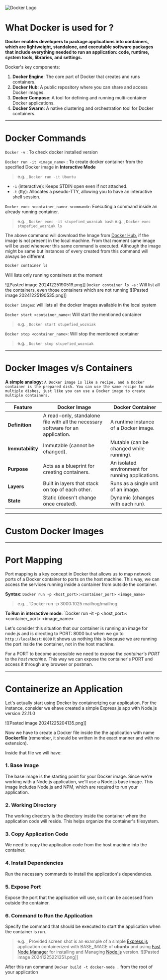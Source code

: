 ![Docker Logo](https://i.imgur.com/7J7c4Az.png)
# What Docker is used for ?

**Docker enables developers to package applications into containers, which are lightweight, standalone, and executable software packages that include everything needed to run an application: code, runtime, system tools, libraries, and settings.**

Docker's key components:
1. **Docker Engine**: The core part of Docker that creates and runs containers.
2. **Docker Hub**: A public repository where you can share and access Docker images.
3. **Docker Compose**: A tool for defining and running multi-container Docker applications.
4. **Docker Swarm**: A native clustering and orchestration tool for Docker containers.

---
# Docker Commands

`Docker -v` : To check docker installed version

`Docker run -it <image_name>` : To create docker container from the specified Docker image in **Interactive Mode**
>e.g. , `Docker run -it Ubuntu`

- `-i` (interactive): Keeps STDIN open even if not attached.
- `-t` (tty): Allocates a pseudo-TTY, allowing you to have an interactive shell session.

`Docker exec <container_name> <command>`: Executing a command inside an already running container. 
> e.g. , `Docker exec -it stupefied_wozniak bash`
> e.g. , `Docker exec stupefied_wozniak ls`

The above command will download the Image from [Docker Hub](https://hub.docker.com/), if the image is not present in the local machine. From that moment same image will be used whenever this same command is executed. Although the image might be same but instances of every created from this command will always be different. 

```bash
Docker container ls
```
Will lists only running containers at the moment

![[Pasted image 20241225190519.png]]
`Docker container ls -a` : Will list all the containers, even those containers which are not running
![[Pasted image 20241225190535.png]]

`Docker images`: will lists all the docker images available in the local system 

`Docker start <container_name>`: Will start  the mentioned container
> e.g. , `Docker start stupefied_wozniak`

`Docker stop <container_name>`: Will stop the mentioned container
> e.g. , `Docker stop stupefied_wozniak`


---
# Docker Images v/s Containers

**A simple analogy:** `A Docker image is like a recipe, and a Docker container is the prepared dish. You can use the same recipe to make multiple dishes, just like you can use a Docker image to create multiple containers.`

| **Feature**      | **Docker Image**                                                                 | **Docker Container**                              |
| ---------------- | -------------------------------------------------------------------------------- | ------------------------------------------------- |
| **Definition**   | A read-only, standalone file with all the necessary software for an application. | A runtime instance of a Docker image.             |
| **Immutability** | Immutable (cannot be changed).                                                   | Mutable (can be changed while running).           |
| **Purpose**      | Acts as a blueprint for creating containers.                                     | An isolated environment for running applications. |
| **Layers**       | Built in layers that stack on top of each other.                                 | Runs as a single unit of an image.                |
| **State**        | Static (doesn't change once created).                                            | Dynamic (changes with each run).                  |

---

# Custom Docker Images


---

# Port Mapping 

Port mapping is a key concept in Docker that allows us to map network ports of a Docker container to ports on the host machine. This way, we can access the services running inside a container from outside the container.

**Syntax**: `Docker run -p <host_port>:<container_port> <image_name>`
> e.g. , `Docker run -p 3000:1025 mailhog/mailhog 

**To Run in interactive mode**: `Docker run -it -p <host_port>:<container_port> <image_name>

Let's consider this situation that our container is running an image for node.js and is directing to PORT: 8000 but when we go to `http://localhost:8000` it shows us nothing this is because we are running the port inside the container, not in the host machine. 

For a PORT to become accessible we need to expose the *container's PORT* to the *host machine*. This way we can expose the container's PORT and access it through any browser or postman.

---

# Containerize an Application

Let's actually start using Docker by containerizing our application. For the instance, consider we ehave created a simple Express.js app with Node.js version 22.11.0 

![[Pasted image 20241225204135.png]]

Now we have to create a Docker file inside the the application with name **Dockerfile** (remember, it should be written in the exact manner and with no extension). 

Inside that file we will have:
### 1. Base Image

The base image is the starting point for your Docker image. Since we're working with a Node.js application, we'll use a Node.js base image. This image includes Node.js and NPM, which are required to run your application.

### 2. Working Directory

The working directory is the directory inside the container where the application code will reside. This helps organize the container's filesystem.

### 3. Copy Application Code

We need to copy the application code from the host machine into the container.

### 4. Install Dependencies

Run the necessary commands to install the application's dependencies.

### 5. Expose Port

Expose the port that the application will use, so it can be accessed from outside the container.

### 6. Command to Run the Application

Specify the command that should be executed to start the application when the container is run.

> e.g. , Provided screen shot is an example of a simple [Express.js](https://expressjs.com/) application containerized with BASE_IMAGE of **ubuntu** and using [Fast Node Manager](https://github.com/Schniz/fnm) for installing and Managing [Node.js](https://nodejs.org/en) version.
![[Pasted image 20241225221351.png]] 

After this run command `Docker build -t docker-node .` from the root of your application
